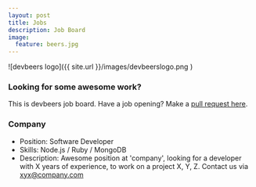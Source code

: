 ```yaml
---
layout: post
title: Jobs
description: Job Board
image:
  feature: beers.jpg
---
```


![devbeers logo]({{ site.url }}/images/devbeerslogo.png )

### Looking for some awesome work?

This is devbeers job board. Have a job opening? Make a [pull request here](https://github.com/devbeers/devbeers.github.io/blob/master/jobs.md).

### Company

- Position: Software Developer
- Skills:	Node.js / Ruby / MongoDB
- Description: Awesome position at 'company', looking for a developer with X years of experience, to work on a project X, Y, Z. Contact us via xyx@company.com